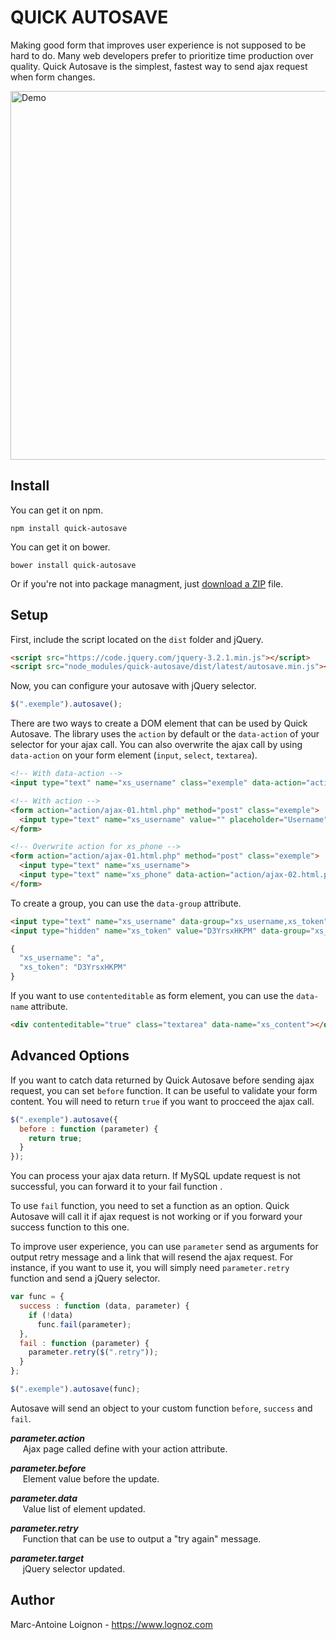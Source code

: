 # QUICK AUTOSAVE
Making good form that improves user experience is not supposed to be hard to do. Many web developers prefer to prioritize time production over quality. Quick Autosave is the simplest, fastest way to send ajax request when form changes.

<a href="https://www.lognoz.com/quick-autosave/">
  <img width="590" src="https://www.lognoz.com/quick-autosave/asset/img/presentation.png" alt="Demo">
</a>

## Install
You can get it on npm.
```
npm install quick-autosave
```

You can get it on bower.
```
bower install quick-autosave
```

Or if you're not into package managment, just [download a ZIP](https://github.com/lognoz/autosave/archive/master.zip) file.

## Setup
First, include the script located on the `dist` folder and jQuery.
```html
<script src="https://code.jquery.com/jquery-3.2.1.min.js"></script>
<script src="node_modules/quick-autosave/dist/latest/autosave.min.js"></script>
```

Now, you can configure your autosave with jQuery selector. 
```js
$(".exemple").autosave();
```
There are two ways to create a DOM element that can be used by Quick Autosave. The library uses the `action` by default or the `data-action` of your selector for your ajax call. You can also overwrite the ajax call by using `data-action` on your form element (`input`, `select`, `textarea`).

```html
<!-- With data-action -->
<input type="text" name="xs_username" class="exemple" data-action="action/ajax-01.html.php" >

<!-- With action -->
<form action="action/ajax-01.html.php" method="post" class="exemple">
  <input type="text" name="xs_username" value="" placeholder="Username">
</form>

<!-- Overwrite action for xs_phone -->
<form action="action/ajax-01.html.php" method="post" class="exemple">
  <input type="text" name="xs_username">
  <input type="text" name="xs_phone" data-action="action/ajax-02.html.php">
</form>
```

To create a group, you can use the `data-group` attribute.
```html
<input type="text" name="xs_username" data-group="xs_username,xs_token">
<input type="hidden" name="xs_token" value="D3YrsxHKPM" data-group="xs_username,xs_token">
```

```js
{
  "xs_username": "a",
  "xs_token": "D3YrsxHKPM"
}
```

If you want to use `contenteditable` as form element, you can use the `data-name` attribute. 
```html
<div contenteditable="true" class="textarea" data-name="xs_content"></div>
```

## Advanced Options

If you want to catch data returned by Quick Autosave before sending ajax request, you can set `before` function. It can be useful to validate your form content. You will need to return `true` if you want to procceed the ajax call.
```js
$(".exemple").autosave({
  before : function (parameter) {
    return true;
  }
});
```

You can process your ajax data return. If MySQL update request is not successful, you can forward it to your fail function . 

To use `fail` function, you need to set a function as an option. Quick Autosave will call it if ajax request is not working or if you forward your success function to this one. 

To improve user experience, you can use `parameter` send as arguments for output retry message and a link that will resend the ajax request. For instance, if you want to use it, you will simply need `parameter.retry` function and send a jQuery selector.

```js
var func = {
  success : function (data, parameter) {
    if (!data)
      func.fail(parameter);
  },
  fail : function (parameter) {
    parameter.retry($(".retry"));
  }
};

$(".exemple").autosave(func);
```

Autosave will send an object to your custom function `before`, `success` and `fail`.

***parameter.action***<br/>
&nbsp;&nbsp;&nbsp;&nbsp;&nbsp;Ajax page called define with your action attribute.

***parameter.before***<br/>
&nbsp;&nbsp;&nbsp;&nbsp;&nbsp;Element value before the update.

***parameter.data***<br/>
&nbsp;&nbsp;&nbsp;&nbsp;&nbsp;Value list of element updated.

***parameter.retry***<br/>
&nbsp;&nbsp;&nbsp;&nbsp;&nbsp;Function that can be use to output a "try again" message.

***parameter.target***<br/>
&nbsp;&nbsp;&nbsp;&nbsp;&nbsp;jQuery selector updated.

## Author
Marc-Antoine Loignon - <https://www.lognoz.com>
